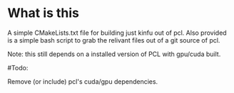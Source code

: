 # What is this
A simple CMakeLists.txt file for building just kinfu out of pcl.
Also provided is a simple bash script to grab the relivant files out of a git source of pcl.

Note: this still depends on a installed version of PCL with gpu/cuda built.


#Todo:

Remove (or include) pcl's cuda/gpu dependencies.
